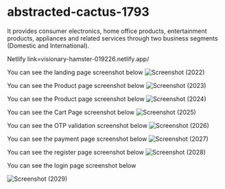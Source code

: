 # abstracted-cactus-1793

It provides consumer electronics, home office products, entertainment products, appliances and related services through two business segments (Domestic and International).

Netlify link=visionary-hamster-019226.netlify.app/








You can see the landing page screenshot below
![Screenshot (2022)](https://github.com/prabhatgupta11/abstracted-cactus-1793/assets/112754634/c7889672-7507-4c7c-869c-ccb808f875e0)
















You can see the Product page screenshot below
![Screenshot (2023)](https://github.com/prabhatgupta11/abstracted-cactus-1793/assets/112754634/696c09c4-dc03-4fbd-a82a-29c39ed250b8)













You can see the Product page screenshot below
![Screenshot (2024)](https://github.com/prabhatgupta11/abstracted-cactus-1793/assets/112754634/18016c47-cc4d-4a78-81ff-ac48e05613a7)



You can see the Cart Page screenshot below
![Screenshot (2025)](https://github.com/prabhatgupta11/abstracted-cactus-1793/assets/112754634/5ed80da3-bb85-438d-95a1-9b49e8837a1a)











You can see the OTP validation screenshot below
![Screenshot (2026)](https://github.com/prabhatgupta11/abstracted-cactus-1793/assets/112754634/59491267-5b12-45f8-bef0-71be2fb5723d)











You can see the payment page screenshot below
![Screenshot (2027)](https://github.com/prabhatgupta11/abstracted-cactus-1793/assets/112754634/55c83d90-f5a3-4faf-bb94-42a8eded84d3)













You can see the register page screenshot below
![Screenshot (2028)](https://github.com/prabhatgupta11/abstracted-cactus-1793/assets/112754634/caf3660f-42ce-4eda-ad7c-fabb038f20f9)













You can see the login page screenshot below


![Screenshot (2029)](https://github.com/prabhatgupta11/abstracted-cactus-1793/assets/112754634/46fff770-5d3d-41ef-9d97-71d409076cb3)

